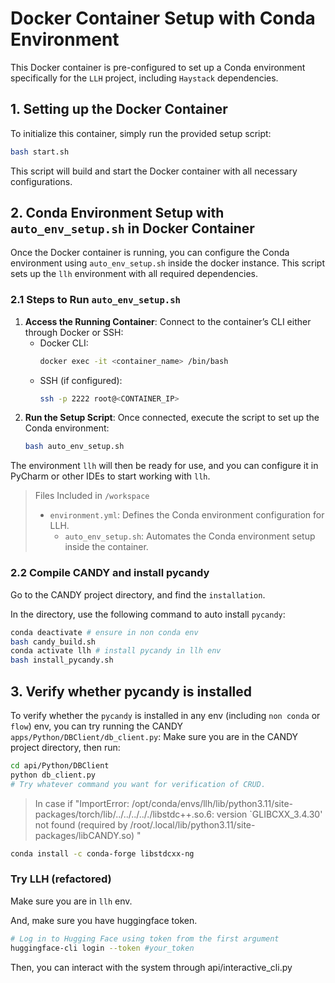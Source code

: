 # Docker Container Setup with Conda Environment

This Docker container is pre-configured to set up a Conda environment specifically for the `LLH` project, including
`Haystack` dependencies.

## 1. Setting up the Docker Container

To initialize this container, simply run the provided setup script:

```bash
bash start.sh
```

This script will build and start the Docker container with all necessary configurations.

## 2. Conda Environment Setup with `auto_env_setup.sh` in Docker Container

Once the Docker container is running, you can configure the Conda environment using `auto_env_setup.sh` inside the
docker instance. This script sets up the `llh` environment with all required dependencies.

### 2.1 Steps to Run `auto_env_setup.sh`

1. **Access the Running Container**: Connect to the container’s CLI either through Docker or SSH:
    - Docker CLI:
      ```bash
      docker exec -it <container_name> /bin/bash
      ```
    - SSH (if configured):
      ```bash
      ssh -p 2222 root@<CONTAINER_IP>
      ```
2. **Run the Setup Script**: Once connected, execute the script to set up the Conda environment:
   ```bash
   bash auto_env_setup.sh
   ```

The environment `llh` will then be ready for use, and you can configure it in PyCharm or other IDEs to start working
with `llh`.

> Files Included in `/workspace`
>   - `environment.yml`: Defines the Conda environment configuration for LLH.
>     - `auto_env_setup.sh`: Automates the Conda environment setup inside the container.

### 2.2 Compile CANDY and install pycandy

Go to the CANDY project directory, and find the `installation`.

In the directory, use the following command to auto install `pycandy`:

```bash
conda deactivate # ensure in non conda env
bash candy_build.sh
conda activate llh # install pycandy in llh env
bash install_pycandy.sh
```

## 3. Verify whether pycandy is installed

To verify whether the `pycandy` is installed in any env (including `non conda` or `flow`) env, you can try running the
CANDY `apps/Python/DBClient/db_client.py`:
Make sure you are in the CANDY project directory, then run:

```bash
cd api/Python/DBClient
python db_client.py
# Try whatever command you want for verification of CRUD.
```

> In case if "ImportError: /opt/conda/envs/llh/lib/python3.11/site-packages/torch/lib/../../../.././libstdc++.so.6:
version `GLIBCXX_3.4.30' not found (required by /root/.local/lib/python3.11/site-packages/libCANDY.so)
"

```bash
conda install -c conda-forge libstdcxx-ng
```

### Try LLH (refactored)

Make sure you are in `llh` env.

And, make sure you have huggingface token.

```bash
# Log in to Hugging Face using token from the first argument
huggingface-cli login --token #your_token
```

Then, you can interact with the system through api/interactive_cli.py